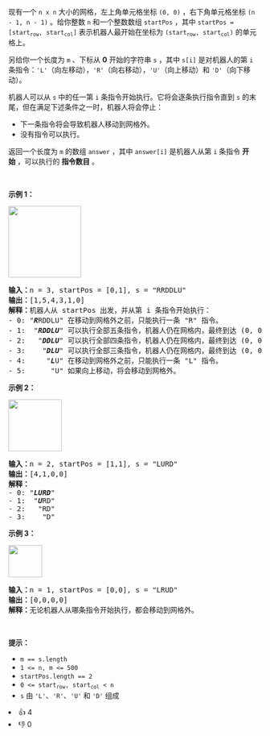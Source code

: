 <p>现有一个 <code>n x n</code> 大小的网格，左上角单元格坐标 <code>(0, 0)</code> ，右下角单元格坐标 <code>(n - 1, n - 1)</code> 。给你整数 <code>n</code> 和一个整数数组 <code>startPos</code> ，其中 <code>startPos = [start<sub>row</sub>, start<sub>col</sub>]</code> 表示机器人最开始在坐标为 <code>(start<sub>row</sub>, start<sub>col</sub>)</code> 的单元格上。</p>

<p>另给你一个长度为 <code>m</code> 、下标从 <strong>0</strong> 开始的字符串 <code>s</code> ，其中 <code>s[i]</code> 是对机器人的第 <code>i</code> 条指令：<code>'L'</code>（向左移动），<code>'R'</code>（向右移动），<code>'U'</code>（向上移动）和 <code>'D'</code>（向下移动）。</p>

<p>机器人可以从 <code>s</code> 中的任一第 <code>i</code> 条指令开始执行。它将会逐条执行指令直到 <code>s</code> 的末尾，但在满足下述条件之一时，机器人将会停止：</p>

<ul>
	<li>下一条指令将会导致机器人移动到网格外。</li>
	<li>没有指令可以执行。</li>
</ul>

<p>返回一个长度为 <code>m</code> 的数组 <code>answer</code> ，其中 <code>answer[i]</code> 是机器人从第 <code>i</code>&nbsp;条指令 <strong>开始</strong>&nbsp;，可以执行的 <strong>指令数目</strong> 。</p>

<p>&nbsp;</p>

<p><strong>示例 1：</strong></p>

<p><img alt="" src="https://assets.leetcode.com/uploads/2021/12/09/1.png" style="width: 145px; height: 142px;" /></p>

<pre>
<strong>输入：</strong>n = 3, startPos = [0,1], s = "RRDDLU"
<strong>输出：</strong>[1,5,4,3,1,0]
<strong>解释：</strong>机器人从 startPos 出发，并从第 i 条指令开始执行：
- 0: "<em><strong>R</strong></em>RDDLU" 在移动到网格外之前，只能执行一条 "R" 指令。
- 1:  "<em><strong>RDDLU</strong></em>" 可以执行全部五条指令，机器人仍在网格内，最终到达 (0, 0) 。
- 2:   "<em><strong>DDLU</strong></em>" 可以执行全部四条指令，机器人仍在网格内，最终到达 (0, 0) 。
- 3:    "<em><strong>DLU</strong></em>" 可以执行全部三条指令，机器人仍在网格内，最终到达 (0, 0) 。
- 4:     "<em><strong>L</strong></em>U" 在移动到网格外之前，只能执行一条 "L" 指令。
- 5:      "U" 如果向上移动，将会移动到网格外。
</pre>

<p><strong>示例 2：</strong></p>

<p><img alt="" src="https://assets.leetcode.com/uploads/2021/12/09/2.png" style="width: 106px; height: 103px;" /></p>

<pre>
<strong>输入：</strong>n = 2, startPos = [1,1], s = "LURD"
<strong>输出：</strong>[4,1,0,0]
<strong>解释：</strong>
- 0: "<em><strong>LURD</strong></em>"
- 1:  "<em><strong>U</strong></em>RD"
- 2:   "RD"
- 3:    "D"
</pre>

<p><strong>示例 3：</strong></p>

<p><img alt="" src="https://assets.leetcode.com/uploads/2021/12/09/3.png" style="width: 67px; height: 64px;" /></p>

<pre>
<strong>输入：</strong>n = 1, startPos = [0,0], s = "LRUD"
<strong>输出：</strong>[0,0,0,0]
<strong>解释：</strong>无论机器人从哪条指令开始执行，都会移动到网格外。
</pre>

<p>&nbsp;</p>

<p><strong>提示：</strong></p>

<ul>
	<li><code>m == s.length</code></li>
	<li><code>1 &lt;= n, m &lt;= 500</code></li>
	<li><code>startPos.length == 2</code></li>
	<li><code>0 &lt;= start<sub>row</sub>, start<sub>col</sub> &lt; n</code></li>
	<li><code>s</code> 由 <code>'L'</code>、<code>'R'</code>、<code>'U'</code> 和 <code>'D'</code> 组成</li>
</ul>
<div><li>👍 4</li><li>👎 0</li></div>